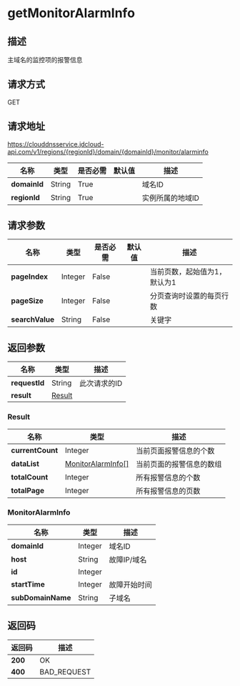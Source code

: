 # getMonitorAlarmInfo


## 描述
主域名的监控项的报警信息

## 请求方式
GET

## 请求地址
https://clouddnsservice.jdcloud-api.com/v1/regions/{regionId}/domain/{domainId}/monitor/alarminfo

|名称|类型|是否必需|默认值|描述|
|---|---|---|---|---|
|**domainId**|String|True||域名ID|
|**regionId**|String|True||实例所属的地域ID|

## 请求参数
|名称|类型|是否必需|默认值|描述|
|---|---|---|---|---|
|**pageIndex**|Integer|False||当前页数，起始值为1，默认为1|
|**pageSize**|Integer|False||分页查询时设置的每页行数|
|**searchValue**|String|False||关键字|


## 返回参数
|名称|类型|描述|
|---|---|---|
|**requestId**|String|此次请求的ID|
|**result**|[Result](##Result)||


### <a name="Result">Result</a>
|名称|类型|描述|
|---|---|---|
|**currentCount**|Integer|当前页面报警信息的个数|
|**dataList**|[MonitorAlarmInfo[]](##MonitorAlarmInfo)|当前页面的报警信息的数组|
|**totalCount**|Integer|所有报警信息的个数|
|**totalPage**|Integer|所有报警信息的页数|
### <a name="MonitorAlarmInfo">MonitorAlarmInfo</a>
|名称|类型|描述|
|---|---|---|
|**domainId**|Integer|域名ID|
|**host**|String|故障IP/域名|
|**id**|Integer||
|**startTime**|Integer|故障开始时间|
|**subDomainName**|String|子域名|

## 返回码
|返回码|描述|
|---|---|
|**200**|OK|
|**400**|BAD_REQUEST|
